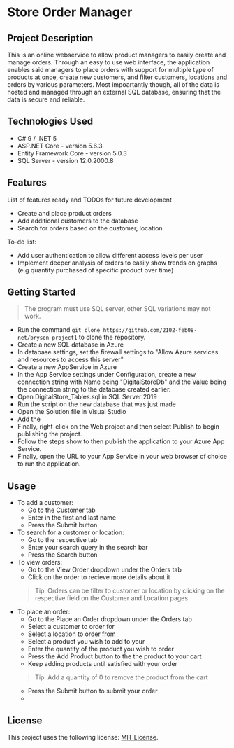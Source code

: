 # Store Order Manager

## Project Description

This is an online webservice to allow product managers to easily create and manage orders. Through an easy to use web interface, the application enables said managers to place orders with support for multiple type of products at once, create new customers, and filter customers, locations and orders by various parameters. Most impoartantly though, all of the data is hosted and managed through an external SQL database, ensuring that the data is secure and reliable.

## Technologies Used

* C# 9 / .NET 5
* ASP.NET Core - version 5.6.3
* Entity Framework Core - version 5.0.3
* SQL Server - version 12.0.2000.8

## Features

List of features ready and TODOs for future development
* Create and place product orders
* Add additional customers to the database
* Search for orders based on the customer, location 

To-do list:
* Add user authentication to allow different access levels per user
* Implement deeper analysis of orders to easily show trends on graphs (e.g quantity purchased of specific product over time)

## Getting Started

> The program must use SQL server, other SQL variations may not work.

- Run the command `git clone https://github.com/2102-feb08-net/bryson-project1` to clone the repository.
- Create a new SQL database in Azure
- In database settings, set the firewall settings to "Allow Azure services and resources to access this server"
- Create a new AppService in Azure
- In the App Service settings under Configuration, create a new connection string with Name being "DigitalStoreDb" and the Value being the connection string to the database created earlier.
- Open DigitalStore_Tables.sql in SQL Server 2019
- Run the script on the new database that was just made
- Open the Solution file in Visual Studio
- Add the
- Finally, right-click on the Web project and then select Publish to begin publishing the project.
- Follow the steps show to then publish the application to your Azure App Service.
- Finally, open the URL to your App Service in your web browser of choice to run the application.

## Usage

- To add a customer:
  - Go to the Customer tab
  - Enter in the first and last name
  - Press the Submit button
- To search for a customer or location:
  - Go to the respective tab
  - Enter your search query in the search bar
  - Press the Search button
- To view orders:
  - Go to the View Order dropdown under the Orders tab
  - Click on the order to recieve more details about it
  > Tip: Orders can be filter to customer or location by clicking on the respective field on the Customer and Location pages
- To place an order:
  - Go to the Place an Order dropdown under the Orders tab
  - Select a customer to order for
  - Select a location to order from
  - Select a product you wish to add to your
  - Enter the quantity of the product you wish to order
  - Press the Add Product button to the the product to your cart
  - Keep adding products until satisfied with your order
  > Tip: Add a quantity of 0 to remove the product from the cart
  - Press the Submit button to submit your order
  - 
## License

This project uses the following license: [MIT License](https://mit-license.org/).
